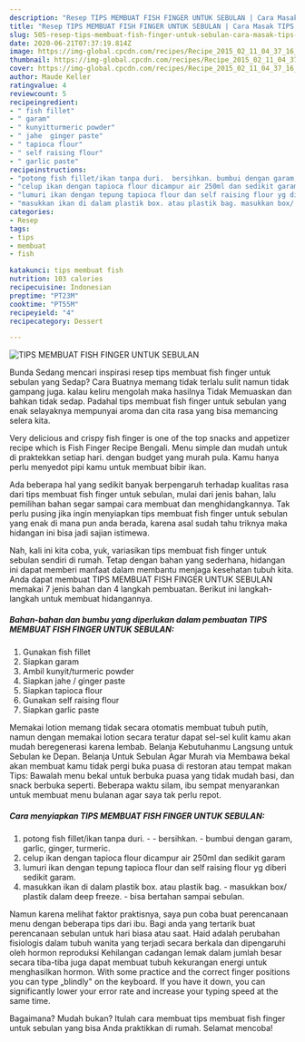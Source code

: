 ```yaml
---
description: "Resep TIPS MEMBUAT FISH FINGER UNTUK SEBULAN | Cara Masak TIPS MEMBUAT FISH FINGER UNTUK SEBULAN Yang Enak Dan Mudah"
title: "Resep TIPS MEMBUAT FISH FINGER UNTUK SEBULAN | Cara Masak TIPS MEMBUAT FISH FINGER UNTUK SEBULAN Yang Enak Dan Mudah"
slug: 505-resep-tips-membuat-fish-finger-untuk-sebulan-cara-masak-tips-membuat-fish-finger-untuk-sebulan-yang-enak-dan-mudah
date: 2020-06-21T07:37:19.814Z
image: https://img-global.cpcdn.com/recipes/Recipe_2015_02_11_04_37_16_146_23af4f12b2f977be1788/751x532cq70/tips-membuat-fish-finger-untuk-sebulan-foto-resep-utama.jpg
thumbnail: https://img-global.cpcdn.com/recipes/Recipe_2015_02_11_04_37_16_146_23af4f12b2f977be1788/751x532cq70/tips-membuat-fish-finger-untuk-sebulan-foto-resep-utama.jpg
cover: https://img-global.cpcdn.com/recipes/Recipe_2015_02_11_04_37_16_146_23af4f12b2f977be1788/751x532cq70/tips-membuat-fish-finger-untuk-sebulan-foto-resep-utama.jpg
author: Maude Keller
ratingvalue: 4
reviewcount: 5
recipeingredient:
- " fish fillet"
- " garam"
- " kunyitturmeric powder"
- " jahe  ginger paste"
- " tapioca flour"
- " self raising flour"
- " garlic paste"
recipeinstructions:
- "potong fish fillet/ikan tanpa duri.  bersihkan. bumbui dengan garam, garlic, ginger, turmeric."
- "celup ikan dengan tapioca flour dicampur air 250ml dan sedikit garam"
- "lumuri ikan dengan tepung tapioca flour dan self raising flour yg diberi sedikit garam."
- "masukkan ikan di dalam plastik box. atau plastik bag. masukkan box/ plastik dalam deep freeze. bisa bertahan sampai sebulan."
categories:
- Resep
tags:
- tips
- membuat
- fish

katakunci: tips membuat fish 
nutrition: 103 calories
recipecuisine: Indonesian
preptime: "PT23M"
cooktime: "PT55M"
recipeyield: "4"
recipecategory: Dessert

---
```



![TIPS MEMBUAT FISH FINGER UNTUK SEBULAN](https://img-global.cpcdn.com/recipes/Recipe_2015_02_11_04_37_16_146_23af4f12b2f977be1788/751x532cq70/tips-membuat-fish-finger-untuk-sebulan-foto-resep-utama.jpg)

Bunda Sedang mencari inspirasi resep tips membuat fish finger untuk sebulan yang Sedap? Cara Buatnya memang tidak terlalu sulit namun tidak gampang juga. kalau keliru mengolah maka hasilnya Tidak Memuaskan dan bahkan tidak sedap. Padahal tips membuat fish finger untuk sebulan yang enak selayaknya mempunyai aroma dan cita rasa yang bisa memancing selera kita.

Very delicious and crispy fish finger is one of the top snacks and appetizer recipe which is Fish Finger Recipe Bengali. Menu simple dan mudah untuk di praktekkan setiap hari. dengan budget yang murah pula. Kamu hanya perlu menyedot pipi kamu untuk membuat bibir ikan.

Ada beberapa hal yang sedikit banyak berpengaruh terhadap kualitas rasa dari tips membuat fish finger untuk sebulan, mulai dari jenis bahan, lalu pemilihan bahan segar sampai cara membuat dan menghidangkannya. Tak perlu pusing jika ingin menyiapkan tips membuat fish finger untuk sebulan yang enak di mana pun anda berada, karena asal sudah tahu triknya maka hidangan ini bisa jadi sajian istimewa.


Nah, kali ini kita coba, yuk, variasikan tips membuat fish finger untuk sebulan sendiri di rumah. Tetap dengan bahan yang sederhana, hidangan ini dapat memberi manfaat dalam membantu menjaga kesehatan tubuh kita. Anda dapat membuat TIPS MEMBUAT FISH FINGER UNTUK SEBULAN memakai 7 jenis bahan dan 4 langkah pembuatan. Berikut ini langkah-langkah untuk membuat hidangannya.

<!--inarticleads1-->

##### Bahan-bahan dan bumbu yang diperlukan dalam pembuatan TIPS MEMBUAT FISH FINGER UNTUK SEBULAN:

1. Gunakan  fish fillet
1. Siapkan  garam
1. Ambil  kunyit/turmeric powder
1. Siapkan  jahe / ginger paste
1. Siapkan  tapioca flour
1. Gunakan  self raising flour
1. Siapkan  garlic paste


Memakai lotion memang tidak secara otomatis membuat tubuh putih, namun dengan memakai lotion secara teratur dapat sel-sel kulit kamu akan mudah beregenerasi karena lembab. Belanja Kebutuhanmu Langsung untuk Sebulan ke Depan. Belanja Untuk Sebulan Agar Murah via Membawa bekal akan membuat kamu tidak pergi buka puasa di restoran atau tempat makan Tips: Bawalah menu bekal untuk berbuka puasa yang tidak mudah basi, dan snack berbuka seperti. Beberapa waktu silam, ibu sempat menyarankan untuk membuat menu bulanan agar saya tak perlu repot. 

<!--inarticleads2-->

##### Cara menyiapkan TIPS MEMBUAT FISH FINGER UNTUK SEBULAN:

1. potong fish fillet/ikan tanpa duri. -  - bersihkan. - bumbui dengan garam, garlic, ginger, turmeric.
1. celup ikan dengan tapioca flour dicampur air 250ml dan sedikit garam
1. lumuri ikan dengan tepung tapioca flour dan self raising flour yg diberi sedikit garam.
1. masukkan ikan di dalam plastik box. atau plastik bag. - masukkan box/ plastik dalam deep freeze. - bisa bertahan sampai sebulan.


Namun karena melihat faktor praktisnya, saya pun coba buat perencanaan menu dengan beberapa tips dari ibu. Bagi anda yang tertarik buat perencanaan sebulan untuk hari biasa atau saat. Haid adalah perubahan fisiologis dalam tubuh wanita yang terjadi secara berkala dan dipengaruhi oleh hormon reproduksi Kehilangan cadangan lemak dalam jumlah besar secara tiba-tiba juga dapat membuat tubuh kekurangan energi untuk menghasilkan hormon. With some practice and the correct finger positions you can type „blindly&#34; on the keyboard. If you have it down, you can significantly lower your error rate and increase your typing speed at the same time. 

Bagaimana? Mudah bukan? Itulah cara membuat tips membuat fish finger untuk sebulan yang bisa Anda praktikkan di rumah. Selamat mencoba!
